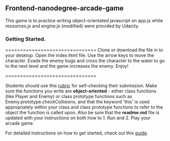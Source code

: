 ## Frontend-nanodegree-arcade-game

This game is to practice writing object-orientated javascript on app.js while resources.js and engine.js (modified) were provided by Udacity.

### Getting Started.
===============================
Clone or download the file in to your desktop. Open the index.html file.
Use the arrow keys to move the character. Evade the enemy bugs and cross the character to the water
to go to the next level and the game increases the enemy. Enjoy!

===============================

Students should use this [rubric](https://review.udacity.com/#!/projects/2696458597/rubric) for self-checking their submission. Make sure the functions you write are **object-oriented** - either class functions (like Player and Enemy) or class prototype functions such as Enemy.prototype.checkCollisions, and that the keyword 'this' is used appropriately within your class and class prototype functions to refer to the object the function is called upon. Also be sure that the **readme.md** file is updated with your instructions on both how to 1. Run and 2. Play your arcade game.

For detailed instructions on how to get started, check out this [guide](https://docs.google.com/document/d/1v01aScPjSWCCWQLIpFqvg3-vXLH2e8_SZQKC8jNO0Dc/pub?embedded=true).
